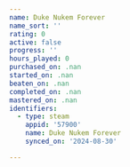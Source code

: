```yaml
---
name: Duke Nukem Forever
name_sort: ''
rating: 0
active: false
progress: ''
hours_played: 0
purchased_on: .nan
started_on: .nan
beaten_on: .nan
completed_on: .nan
mastered_on: .nan
identifiers:
  - type: steam
    appid: '57900'
    name: Duke Nukem Forever
    synced_on: '2024-08-30'

---
```

